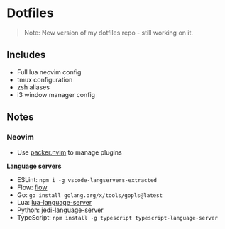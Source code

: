 # Dotfiles

> Note: New version of my dotfiles repo - still working on it.

## Includes

* Full lua neovim config
* tmux configuration
* zsh aliases
* i3 window manager config

## Notes

### Neovim

* Use [packer.nvim](https://github.com/wbthomason/packer.nvim) to manage plugins

**Language servers**

* ESLint: `npm i -g vscode-langservers-extracted`
* Flow: [flow](https://flow.org/en/docs/install/)
* Go: `go install golang.org/x/tools/gopls@latest`
* Lua: [lua-language-server](https://github.com/neovim/nvim-lspconfig/blob/master/doc/server_configurations.md#sumneko_lua)
* Python: [jedi-language-server](https://github.com/pappasam/jedi-language-server)
* TypeScript: `npm install -g typescript typescript-language-server`
